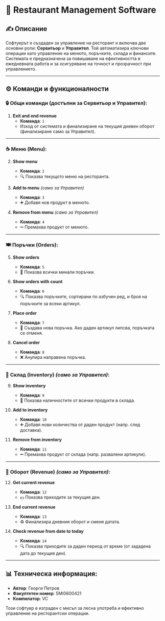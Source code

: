 # 🍔 Restaurant Management Software

## ✍️ Описание
Софтуерът е създаден за управление на ресторант и включва две основни роли: **Сервитьор** и **Управител**. Той автоматизира ключови операции като управление на менюто, поръчките, склада и финансите. Системата е предназначена за повишаване на ефективността в ежедневната работа и за осигуряване на точност и прозрачност при управлението.

---

## ⚙️ Команди и функционалности

### 🔒 Общи команди (достъпни за Сервитьор и Управител):
1. **Exit and end revenue**  
   - **Команда**: `1`  
   - Изход от системата и финализиране на текущия дневен оборот (финализиране само за Управител).

---

### ☕ **Меню (Menu)**:
2. **Show menu**  
   - **Команда**: `2`  
   - 🔍 Показва текущото меню на ресторанта.  

3. **Add to menu** *(само за Управител)*  
   - **Команда**: `3`  
   - ➕ Добавя нов продукт в менюто.  

4. **Remove from menu** *(само за Управител)*  
   - **Команда**: `4`  
   - ➖ Премахва продукт от менюто.  

---

### 🍽️ **Поръчки (Orders)**:
5. **Show orders**  
   - **Команда**: `5`  
   - 🔄 Показва всички минали поръчки.  

6. **Show orders with count**  
   - **Команда**: `6`  
   - 🔍 Показва поръчките, сортирани по азбучен ред, и броя на поръчките за всеки артикул.  

7. **Place order**  
   - **Команда**: `7`  
   - 🍔 Създава нова поръчка. Ако даден артикул липсва, поръчката се отменя.  

8. **Cancel order**  
   - **Команда**: `8`  
   - ❌ Анулира направена поръчка.  

---

### 🏪 **Склад (Inventory)** *(само за Управител)*:
9. **Show inventory**  
   - **Команда**: `9`  
   - 🔄 Показва наличностите от всички продукти в склада.  

10. **Add to inventory**  
    - **Команда**: `10`  
    - ➕ Добавя нови количества от даден продукт (напр. след доставка).  

11. **Remove from inventory**  
    - **Команда**: `11`  
    - ➖ Премахва продукт от склада (напр. развалени артикули).  

---

### 💸 **Оборот (Revenue)** *(само за Управител)*:
12. **Get current revenue**  
    - **Команда**: `12`  
    - 💵 Показва приходите за текущия ден.  

13. **End current revenue**  
    - **Команда**: `13`  
    - ♻️ Финализира дневния оборот и сменя датата.  

14. **Check revenue from date to today**  
    - **Команда**: `14`  
    - 🔍 Показва приходите за даден период от време (от зададена дата до текущия ден).  

---

## 📊 Техническа информация:
- **Автор**: Георги Петров  
- **Факултетен номер**: 5MI0600421  
- **Компилатор**: VC  

Този софтуер е изграден с мисъл за лесна употреба и ефективно управление на ресторантски операции.
